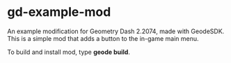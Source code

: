 # gd-example-mod
An example modification for Geometry Dash 2.2074, made with GeodeSDK.
This is a simple mod that adds a button to the in-game main menu.

To build and install mod, type **geode build**.
